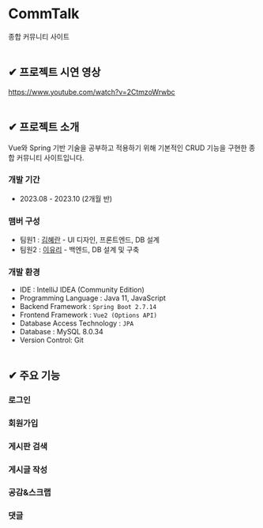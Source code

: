 # CommTalk
종합 커뮤니티 사이트
</br></br>

## ✔ 프로젝트 시연 영상
https://www.youtube.com/watch?v=2CtmzoWrwbc
</br></br>

## ✔ 프로젝트 소개
Vue와 Spring 기반 기술을 공부하고 적용하기 위해 기본적인 CRUD 기능을 구현한 종합 커뮤니티 사이트입니다.

### 개발 기간
- 2023.08 - 2023.10 (2개월 반)

### 맴버 구성
- 팀원1 : [김혜란](https://github.com/hyeran0513) - UI 디자인, 프론트엔드, DB 설계
- 팀원2 : [이유리](https://github.com/lee-code712) - 백엔드, DB 설계 및 구축

### 개발 환경
- IDE : IntelliJ IDEA (Community Edition)
- Programming Language : Java 11, JavaScript
- Backend Framework : `Spring Boot 2.7.14`
- Frontend Framework : `Vue2 (Options API)`
- Database Access Technology : `JPA`
- Database : MySQL 8.0.34
- Version Control: Git
</br></br>

## ✔ 주요 기능
### 로그인
### 회원가입
### 게시판 검색
### 게시글 작성
### 공감&스크랩
### 댓글
